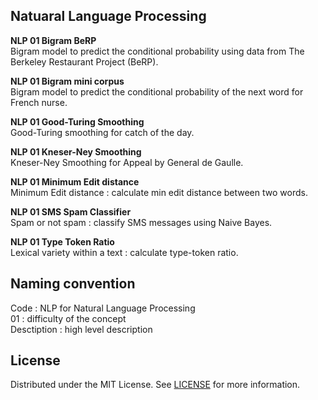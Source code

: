 ## Natuaral Language Processing

**NLP 01 Bigram BeRP**<br>
Bigram model to predict the conditional probability using data from The Berkeley Restaurant Project (BeRP).

**NLP 01 Bigram mini corpus**<br>
Bigram model to predict the conditional probability of the next word for French nurse.

**NLP 01 Good-Turing Smoothing**<br>
Good-Turing smoothing for catch of the day.

**NLP 01 Kneser-Ney Smoothing**<br>
Kneser-Ney Smoothing for Appeal by General de Gaulle.

**NLP 01 Minimum Edit distance**<br>
Minimum Edit distance : calculate min edit distance between two words.

**NLP 01 SMS Spam Classifier**<br>
Spam or not spam : classify SMS messages using Naive Bayes.

**NLP 01 Type Token Ratio**<br>
Lexical variety within a text : calculate type-token ratio.

## Naming convention
Code : NLP for Natural Language Processing<br>
01 : difficulty of the concept<br>
Desctiption : high level description<br>

## License
Distributed under the MIT License. See [LICENSE](https://github.com/irini-git/projects/blob/main/LICENSE) for more information.
